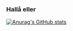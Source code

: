 ### Hallå eller

[![Anurag's GitHub stats](https://github-readme-stats-psi-henna-39.vercel.app/api/top-langs/?username=ninjasnigel&layout=pie&hide=Jupyter%20Notebook)](https://github.com/anuraghazra/github-readme-stats)

<!--

-->
